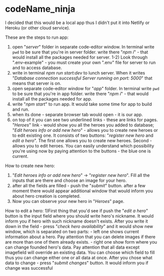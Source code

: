 # codeName_ninja

I decided that this would be a local app thus I didn't put it into Netlify or Heroku (or other cloud service).



These are the steps to run app:
1) open "*server*" folder in separate code-editor window. In terminal write `pwd` to be sure
    that you're in server folder. write there "*npm i*" - that would install all the packages needed for server.
1-2) Look through ".env-example" - you must create your own ".env" file for server to run and to access database.
2) write in terminal *npm run start:dev* to lunch server. When it writes 
        "*Database connection successful
        Server running on port: 5000*"
        that means that server is on.
3) open separate code-editor window for "*app*" folder. In terminal write `pwd` to be sure
    that you're in app folder. write there "*npm i*" - that would install all the packages needed for app.
4) write "*npm start*" to run app. It would take some time for app to build and run.
5) when its done - separate browser tab would open - it is our app.
6) on top of it you can see two underlined links - these are links for pages.
    "*Heroes*" link - would show you all the heroes you added to database;
    "*Edit heroes info or add new hero*" - allows you to create new heroes or to edit existing one.
        It consists of two buttons: "*register new hero* and *edit a hero*". The first one allows you to create new heroes. Second - allows you to edit heroes. You can easily understand which possibility
        you're using now by paying attention to the buttons - the blue one is current.

How to create new hero:
1) "*Edit heroes info or add new hero*" -> "*register new hero*". Fill all the inputs that are there and choose an image for your hero.
2) after all the fields are filled - push the "*submit*" button. after a few moment there would appear additional window that would inform you about hero creation is completed.
3) Now you can observe your new hero in "*Heroes*" page.

How to edit a hero:
1)First thing that you'd see if push the "*edit a hero*" button is the input field where you should write
    hero's nickname. It would inform you if hero with such nickname doesn't exists.
    After you write it down in the field - press "*check hero availability*" and it would show new window, 
    which is separated on two parts:
        - left one shows current information about a hero. Pay attention that you can delete images
            if there are more than one of them already exists.
        - right one show form where you can change founded hero's data. Pay attention that all data except
            imagefield will override an existing data. You can choose which field to fill thus you can
            change either one or all data at once.
        After you chose what data to change - press "*submit changes*" button. It would inform you
            if change was successful

